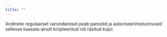 ```yaml
---
title: ""
---
```

Andmete regulaarsel varundamisel peab paroolid ja autoriseerimistunnused
sellesse kaasata ainult krüpteeritud või räsitud kujul.
